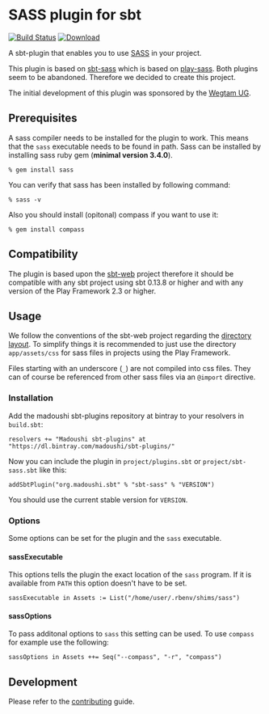 # SASS plugin for sbt

[![Build Status](https://travis-ci.org/madoushi/sbt-sass.svg?branch=master)](https://travis-ci.org/madoushi/sbt-sass)
[![Download](https://api.bintray.com/packages/madoushi/sbt-plugins/sbt-sass/images/download.svg)](https://bintray.com/madoushi/sbt-plugins/sbt-sass/_latestVersion)

A sbt-plugin that enables you to use [SASS](http://sass-lang.com/) in your
project.

This plugin is based on [sbt-sass](https://github.com/ShaggyYeti/sbt-sass)
which is based on [play-sass](https://github.com/jlitola/play-sass). Both
plugins seem to be abandoned. Therefore we decided to create this project.

The initial development of this plugin was sponsored by the [Wegtam UG](http://www.wegtam.org).

## Prerequisites

A sass compiler needs to be installed for the plugin to work. This means
that the `sass` executable needs to be found in path. Sass can be installed
by installing sass ruby gem (**minimal version 3.4.0**).

    % gem install sass

You can verify that sass has been installed by following command:

    % sass -v

Also you should install (opitonal) compass if you want to use it:

    % gem install compass

## Compatibility

The plugin is based upon the [sbt-web](https://github.com/sbt/sbt-web) project
therefore it should be compatible with any sbt project using sbt 0.13.8 or
higher and with any version of the Play Framework 2.3 or higher.

## Usage

We follow the conventions of the sbt-web project regarding the
[directory layout](https://github.com/sbt/sbt-web#file-directory-layout). To simplify things
it is recommended to just use the directory `app/assets/css` for sass files in projects using
the Play Framework.

Files starting with an underscore (`_`) are not compiled into css files. They can of course be
referenced from other sass files via an `@import` directive.

### Installation

Add the madoushi sbt-plugins repository at bintray to your resolvers in `build.sbt`:

    resolvers += "Madoushi sbt-plugins" at "https://dl.bintray.com/madoushi/sbt-plugins/"

Now you can include the plugin in `project/plugins.sbt` or `project/sbt-sass.sbt` like this:

    addSbtPlugin("org.madoushi.sbt" % "sbt-sass" % "VERSION")

You should use the current stable version for `VERSION`.

### Options

Some options can be set for the plugin and the `sass` executable.

#### sassExecutable

This options tells the plugin the exact location of the `sass` program. If it is available from `PATH` this option doesn't have to be set.

    sassExecutable in Assets := List("/home/user/.rbenv/shims/sass")

#### sassOptions

To pass additonal options to `sass` this setting can be used. To use `compass` for example use the following:

    sassOptions in Assets ++= Seq("--compass", "-r", "compass")

## Development

Please refer to the [contributing](CONTRIBUTING.md) guide.

